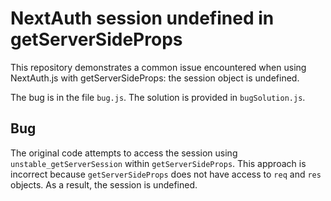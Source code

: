 # NextAuth session undefined in getServerSideProps
This repository demonstrates a common issue encountered when using NextAuth.js with getServerSideProps: the session object is undefined.

The bug is in the file `bug.js`. The solution is provided in `bugSolution.js`.

## Bug
The original code attempts to access the session using `unstable_getServerSession` within `getServerSideProps`. This approach is incorrect because `getServerSideProps` does not have access to `req` and `res` objects. As a result, the session is undefined.